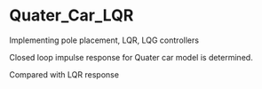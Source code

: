 # Quater_Car_LQR
Implementing pole placement, LQR, LQG controllers


Closed loop impulse response for Quater car model is determined.

Compared with LQR response
